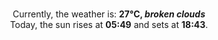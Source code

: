 <p  align="center"><br/>Currently, the weather is: <b> 27°C, <i>broken clouds</i></b></br>Today, the sun rises at <b>05:49</b> and sets at <b>18:43</b>.</p>